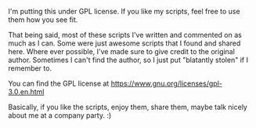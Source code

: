 I'm putting this under GPL license.  If you like my scripts, feel free to use them how you see fit.

That being said, most of these scripts I've written and commented on as much as I can.  Some were just awesome scripts that I found and shared here.  Where ever possible, I've made sure to give credit to the original author.  Sometimes I can't find the author, so I just put "blatantly stolen" if I remember to.
                   
You can find the GPL license at https://www.gnu.org/licenses/gpl-3.0.en.html

Basically, if you like the scripts, enjoy them, share them, maybe talk nicely about me at a company party.  :)

